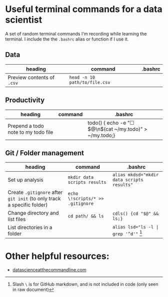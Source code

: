 # Useful terminal commands for a data scientist
A set of random terminal commands I'm recording while learning the terminal. I include the the `.bashrc` alias or function if I use it.

## Data

| heading | command | .bashrc
|---|---|---
| Preview contents of `.csv` | `head -n 10 path/to/file.csv` |

## Productivity

| heading | command | .bashrc
|---|---|---
| Prepend a todo note to my todo file | | todo() { echo -e "☐ $@\n$(cat ~/my.todo)" > ~/my.todo;}

## Git / Folder management

| heading | command | .bashrc
|---|---|---
| Set up analysis | `mkdir data scripts results` | `alias mkdsd="mkdir data scripts results"`
| Create `.gitignore` after `git init` (to only track a specific folder) | `echo \!scripts/* >> .gitignore`
| Change directory and list files | `cd path/ && ls` | `cdls() {cd "$@" && ls;}`
| List directories in a folder | | `alias lsd="ls -l \| grep '^d'"` [^1]

[^1]: Slash `\` is for GitHub markdown, and is not included in code (only seen in raw document)

# Other helpful resources:

* [datascienceatthecommandline.com](http://datascienceatthecommandline.com/)
